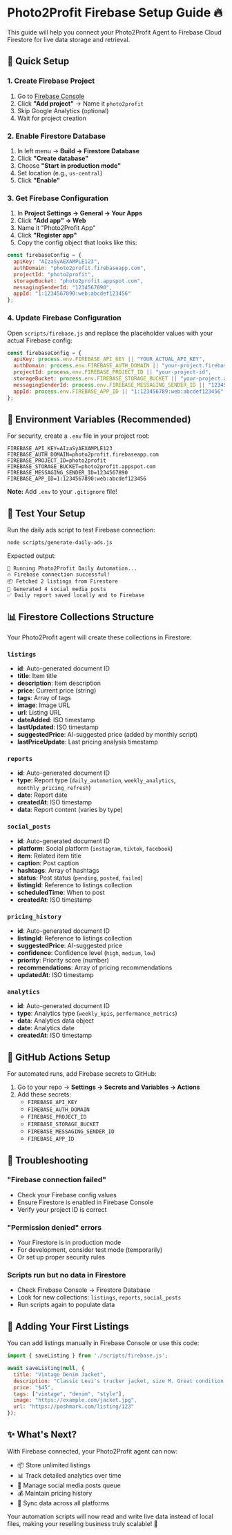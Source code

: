 # Photo2Profit Firebase Setup Guide 🔥

This guide will help you connect your Photo2Profit Agent to Firebase Cloud Firestore for live data storage and retrieval.

## 🚀 Quick Setup

### 1. Create Firebase Project

1. Go to [Firebase Console](https://console.firebase.google.com)
2. Click **"Add project"** → Name it `photo2profit` 
3. Skip Google Analytics (optional)
4. Wait for project creation

### 2. Enable Firestore Database

1. In left menu → **Build → Firestore Database**
2. Click **"Create database"**
3. Choose **"Start in production mode"**
4. Set location (e.g., `us-central`)
5. Click **"Enable"**

### 3. Get Firebase Configuration

1. In **Project Settings → General → Your Apps**
2. Click **"Add app" → Web**
3. Name it "Photo2Profit App"
4. Click **"Register app"**
5. Copy the config object that looks like this:

```js
const firebaseConfig = {
  apiKey: "AIzaSyAEXAMPLE123",
  authDomain: "photo2profit.firebaseapp.com", 
  projectId: "photo2profit",
  storageBucket: "photo2profit.appspot.com",
  messagingSenderId: "1234567890",
  appId: "1:1234567890:web:abcdef123456"
};
```

### 4. Update Firebase Configuration

Open `scripts/firebase.js` and replace the placeholder values with your actual Firebase config:

```js
const firebaseConfig = {
  apiKey: process.env.FIREBASE_API_KEY || "YOUR_ACTUAL_API_KEY",
  authDomain: process.env.FIREBASE_AUTH_DOMAIN || "your-project.firebaseapp.com",
  projectId: process.env.FIREBASE_PROJECT_ID || "your-project-id",
  storageBucket: process.env.FIREBASE_STORAGE_BUCKET || "your-project.appspot.com", 
  messagingSenderId: process.env.FIREBASE_MESSAGING_SENDER_ID || "123456789",
  appId: process.env.FIREBASE_APP_ID || "1:123456789:web:abcdef123456"
};
```

## 🔐 Environment Variables (Recommended)

For security, create a `.env` file in your project root:

```env
FIREBASE_API_KEY=AIzaSyAEXAMPLE123
FIREBASE_AUTH_DOMAIN=photo2profit.firebaseapp.com
FIREBASE_PROJECT_ID=photo2profit
FIREBASE_STORAGE_BUCKET=photo2profit.appspot.com
FIREBASE_MESSAGING_SENDER_ID=1234567890
FIREBASE_APP_ID=1:1234567890:web:abcdef123456
```

**Note:** Add `.env` to your `.gitignore` file!

## 🧪 Test Your Setup

Run the daily ads script to test Firebase connection:

```bash
node scripts/generate-daily-ads.js
```

Expected output:
```
🚀 Running Photo2Profit Daily Automation...
🔥 Firebase connection successful!
📦 Fetched 2 listings from Firestore
📱 Generated 4 social media posts
✅ Daily report saved locally and to Firebase
```

## 📊 Firestore Collections Structure

Your Photo2Profit agent will create these collections in Firestore:

### `listings`
- **id**: Auto-generated document ID
- **title**: Item title
- **description**: Item description  
- **price**: Current price (string)
- **tags**: Array of tags
- **image**: Image URL
- **url**: Listing URL
- **dateAdded**: ISO timestamp
- **lastUpdated**: ISO timestamp
- **suggestedPrice**: AI-suggested price (added by monthly script)
- **lastPriceUpdate**: Last pricing analysis timestamp

### `reports` 
- **id**: Auto-generated document ID
- **type**: Report type (`daily_automation`, `weekly_analytics`, `monthly_pricing_refresh`)
- **date**: Report date
- **createdAt**: ISO timestamp
- **data**: Report content (varies by type)

### `social_posts`
- **id**: Auto-generated document ID
- **platform**: Social platform (`instagram`, `tiktok`, `facebook`)
- **item**: Related item title
- **caption**: Post caption
- **hashtags**: Array of hashtags
- **status**: Post status (`pending`, `posted`, `failed`)
- **listingId**: Reference to listings collection
- **scheduledTime**: When to post
- **createdAt**: ISO timestamp

### `pricing_history`
- **id**: Auto-generated document ID
- **listingId**: Reference to listings collection
- **suggestedPrice**: AI-suggested price
- **confidence**: Confidence level (`high`, `medium`, `low`)
- **priority**: Priority score (number)
- **recommendations**: Array of pricing recommendations
- **updatedAt**: ISO timestamp

### `analytics`
- **id**: Auto-generated document ID
- **type**: Analytics type (`weekly_kpis`, `performance_metrics`)
- **data**: Analytics data object
- **date**: Analytics date
- **createdAt**: ISO timestamp

## 🚀 GitHub Actions Setup

For automated runs, add Firebase secrets to GitHub:

1. Go to your repo → **Settings → Secrets and Variables → Actions**
2. Add these secrets:
   - `FIREBASE_API_KEY`
   - `FIREBASE_AUTH_DOMAIN` 
   - `FIREBASE_PROJECT_ID`
   - `FIREBASE_STORAGE_BUCKET`
   - `FIREBASE_MESSAGING_SENDER_ID`
   - `FIREBASE_APP_ID`

## 🔧 Troubleshooting

### "Firebase connection failed"
- Check your Firebase config values
- Ensure Firestore is enabled in Firebase Console
- Verify your project ID is correct

### "Permission denied" errors
- Your Firestore is in production mode
- For development, consider test mode (temporarily)
- Or set up proper security rules

### Scripts run but no data in Firestore
- Check Firebase Console → Firestore Database
- Look for new collections: `listings`, `reports`, `social_posts`
- Run scripts again to populate data

## 📱 Adding Your First Listings

You can add listings manually in Firebase Console or use this code:

```js
import { saveListing } from './scripts/firebase.js';

await saveListing(null, {
  title: "Vintage Denim Jacket",
  description: "Classic Levi's trucker jacket, size M. Great condition.",
  price: "$45",
  tags: ["vintage", "denim", "style"],
  image: "https://example.com/jacket.jpg",
  url: "https://poshmark.com/listing/123"
});
```

## ✨ What's Next?

With Firebase connected, your Photo2Profit agent can now:

- 📦 Store unlimited listings
- 📊 Track detailed analytics over time
- 📱 Manage social media posts queue
- 💰 Maintain pricing history
- 🔄 Sync data across all platforms

Your automation scripts will now read and write live data instead of local files, making your reselling business truly scalable! 🚀